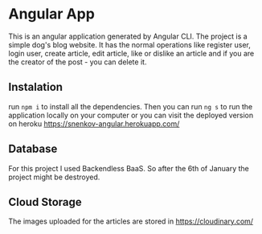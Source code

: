 # Angular App
This is an angular application generated by Angular CLI. 
The project is a simple dog's blog website. It has the normal operations like register user, login user, create article, edit article, like or dislike an article and if you are the creator of the post - you can delete it.

## Instalation
run `npm i` to install all the dependencies.
Then you can run `ng s` to run the application locally on your computer or you can visit the deployed version on heroku https://snenkov-angular.herokuapp.com/ 

## Database 
For this project I used Backendless BaaS. So after the 6th of January the project might be destroyed.

## Cloud Storage
The images uploaded for the articles are stored in https://cloudinary.com/ 